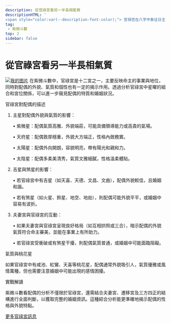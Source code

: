 ```yaml
---
description: 從官祿宮看另一半長相氣質
descriptionHTML: '
<span style="color:var(--description-font-color);"> 官禄宫在八字中象征日主的事业和内在气质，同时可以反映配偶的外貌、性格及气质特征，需结合地支五行、桃花星等综合判断。</span>'
tag:
 - 紫微斗數
top: 2
sidebar: false
---
```


# 從官祿宮看另一半長相氣質

[![我的图片](/imgs/guanlu.jpg)](https://www.instagram.com/zhanlingxingyu/)
在紫微斗數中，官祿宮是十二宮之一，主要反映命主的事業與地位，同時對配偶的外貌、氣質和個性也有一定的揭示作用。透過分析官祿宮中星曜的組合和宮位關係，可以進一步窺見配偶的特質和婚姻狀況。

官祿宮對配偶的描述

1.  主星對配偶外貌與氣質的影響：

    • 紫微星：配偶氣質高雅、外貌端莊，可能具備領導能力或高貴的氣場。

    • 天府星：配偶敦厚穩重，外貌大方端正，性格內斂務實。

    • 太陽星：配偶外向開朗，容貌明亮，帶有陽光和親和力。

    • 太陰星：配偶多柔美清秀，氣質文雅細膩，性格溫柔體貼。

2.  吉星與煞星的影響：

    • 若官祿宮中有吉星（如天喜、天德、文昌、文曲），配偶外貌較佳，且婚姻和諧。

    • 若有煞星（如火星、鈴星、地空、地劫），則配偶可能外貌平平，或婚姻中容易有波折。

3.  夫妻宮與官祿宮的互動：

    • 如果夫妻宮與官祿宮呈現良好格局（如互相拱照或三合），暗示配偶的外貌氣質符合命主審美，並能在事業上有所助力。

    • 若官祿宮受衝破或有煞星干擾，則配偶氣質普通，或婚姻中可能面臨阻礙。

氣質與桃花星

如果官祿宮中有咸池、紅鸞、天喜等桃花星，配偶通常外貌吸引人，氣質優雅或風情萬種，但也需要注意婚姻中可能出現的感情困擾。

實戰解讀

紫微斗數看配偶的分析不僅限於官祿宮，還需結合夫妻宮、遷移宮及三方四正的結構進行全面判斷，以獲取完整的婚姻資訊。這種綜合分析能更準確地揭示配偶的性格與外貌特點。

[更多官祿宮訊息](https://www.instagram.com/zhanlingxingyu/)
